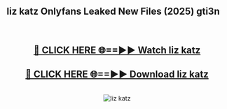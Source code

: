 <h2>liz katz Onlyfans Leaked New Files (2025) gti3n</h2>
<br>
<div align="center">
<h2><a href="https://mediafiles.top/liz_katz&ref=git" rel="nofollow">🔴 CLICK HERE 🌐==►► Watch liz katz</a></h2>
<h2><a href="https://mediafiles.top/liz_katz&ref=git" rel="nofollow">🔴 CLICK HERE 🌐==►► Download liz katz</a></h2>
<br>
<a href="https://mediafiles.top/liz_katz&ref=git" rel="nofollow" data-target="animated-image.originalLink"><img src="https://i.ibb.co.com/xMMVF88/686577567.gif" alt="liz katz" style="max-width: 100%; display: inline-block;" data-target="animated-image.originalImage"></a>
</div>
<br>
<br>